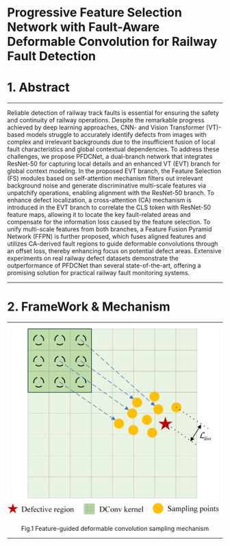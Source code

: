 # Progressive Feature Selection Network with Fault-Aware Deformable Convolution for Railway Fault Detection
# 1. Abstract
***
Reliable detection of railway track faults is essential for ensuring the safety and continuity of railway operations. Despite the remarkable progress achieved by deep learning approaches, CNN- and Vision Transformer (VT)-based models struggle to accurately identify defects from images with complex and irrelevant backgrounds due to the insufficient fusion of local fault characteristics and global contextual dependencies. To address these challenges, we propose PFDCNet, a dual-branch network that integrates ResNet-50 for capturing local details and an enhanced VT (EVT) branch for global context modeling. In the proposed EVT branch, the Feature Selection (FS) modules based on self-attention mechanism filters out irrelevant background noise and generate discriminative multi-scale features via unpatchify operations, enabling alignment with the ResNet-50 branch. To enhance defect localization, a cross-attention (CA) mechanism is introduced in the EVT branch to correlate the CLS token with ResNet-50 feature maps, allowing it to locate the key fault-related areas and compensate for the information loss caused by the feature selection. To unify multi-scale features from both branches, a Feature Fusion Pyramid Network (FFPN) is further proposed, which fuses aligned features and utilizes CA-derived fault regions to guide deformable convolutions through an offset loss, thereby enhancing focus on potential defect areas. Extensive experiments on real railway defect datasets demonstrate the outperformance of PFDCNet than several state-of-the-art, offering a promising solution for practical railway fault monitoring systems.
***
# 2. FrameWork & Mechanism
***
![](https://github.com/sjh551/PFDCNet/blob/main/mechanism.png)
<p align="center">Fig.1 Feature-guided deformable convolution sampling mechanism</p>

***
